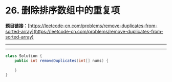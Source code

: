 # 26. 删除排序数组中的重复项

**题目链接：**[https://leetcode-cn.com/problems/remove-duplicates-from-sorted-array](https://leetcode-cn.com/problems/remove-duplicates-from-sorted-array)

---

<Cards card="leetcode_26_remove-duplicates-from-sorted-array"></Cards>

---

```java
class Solution {
    public int removeDuplicates(int[] nums) {
        
    }
}
```
